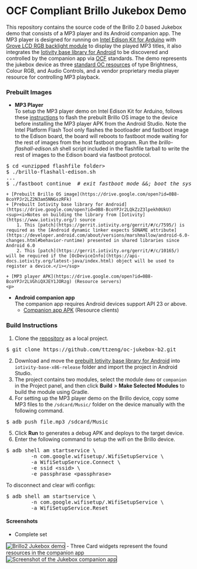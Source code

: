 OCF Compliant Brillo Jukebox Demo
=====

This repository contains the source code of the Brillo 2.0 based Jukebox demo that consists of a MP3 player and its Android companion app. The MP3 player is designed for running on [Intel Edison Kit for Arduino](https://www.arduino.cc/en/ArduinoCertified/IntelEdison) with [Grove LCD RGB backlight module](http://wiki.seeed.cc/Grove/Display/Grove_LCD_RGB_Backlight/) to display the played MP3 titles, it also integrates the [Iotivity base library for Android](https://api-docs.iotivity.org/latest-java/index.html) to be discovered and controlled by the companion app via [OCF](https://openconnectivity.org/) standards. The demo represents the jukebox device as three [standard OC resources](https://openconnectivity.org/wp-content/uploads/2016/06/OIC_1.1_Candidate_Specification.zip) of type Brightness, Colour RGB, and Audio Controls, and a vendor proprietary media player resource for controlling MP3 playback.

### Prebuilt Images
- **MP3 Player**  
  To setup the MP3 player demo on Intel Edison Kit for Arduino, follows these [instructions](https://software.intel.com/en-us/flashing-firmware-with-flash-tool-lite) to flash the prebuilt Brillo OS image to the device before installing the MP3 player APK from the Android Studio. Note the Intel Platform Flash Tool only flashes the bootloader and fastboot image to the Edison board, the board will reboots to fastboot mode waiting for the rest of images from the host fastboot program. Run the <i>brillo-flashall-edison.sh</i> shell script included in the flashfile tarball to write the rest of images to the Edison board via fastboot protocol.
<pre>$ cd &lt;unzipped flashfile folder&gt;
$ ./brillo-flashall-edison.sh
...
$ ./fastboot continue  <i># exit fastboot mode &&; boot the system image</i>
</pre>
    + [Prebuilt Brillo OS image](https://drive.google.com/open?id=0B8-BcoYPJr2LZ2N3am5NNGszRFk)
    + [Prebuilt Iotivity base library for Android](https://drive.google.com/open?id=0B8-BcoYPJr2LQkZzZ3lpekh0UkU)  
    <sup><i>Notes on building the library from [Iotivity](https://www.iotivity.org/) source  
        1. This [patch](https://gerrit.iotivity.org/gerrit/#/c/7595/) is required as the [Android dynamic linker expects SONAME attribute](https://developer.android.com/about/versions/marshmallow/android-6.0-changes.html#behavior-runtime) presented in shared libraries since Android 6.0  
        2. This [patch](https://gerrit.iotivity.org/gerrit/#/c/10165/) will be required if the [OcDeviceInfo](https://api-docs.iotivity.org/latest-java/index.html) object will be used to register a device.</i></sup>

    + [MP3 player APK](https://drive.google.com/open?id=0B8-BcoYPJr2LVGhiQXJEY1JORzg) (Resource servers)
    <p>
- **Android companion app**  
    The companion app requires Android devices support API 23 or above.
    + [Companion app APK](https://drive.google.com/open?id=0B8-BcoYPJr2LSTdpYllRQnpyRkk) (Resource clients)

### Build Instructions
1. Clone the [repository](https://github.com/ttzeng/oc-jukebox-b2) as a local project.
<pre>$ git clone https://github.com/ttzeng/oc-jukebox-b2.git
</pre>
2. Download and move the [prebuilt Iotivity base library for Android](https://drive.google.com/open?id=0B8-BcoYPJr2LQkZzZ3lpekh0UkU) into <code>iotivity-base-x86-release</code> folder and import the project in Android Studio.
3. The project contains two modules, select the module <code>demo</code> or <code>companion</code> in the Project panel, and then click <b>Build</b> > <b>Make Selected Modules</b> to build the module using Gradle.
4. For setting up the MP3 player demo on the Brillo device, copy some MP3 files to the <code>/sdcard/Music/</code> folder on the device manually with the following command.
<pre>$ adb push file.mp3 /sdcard/Music
</pre>
5. Click <b>Run</b> to generates a debug APK and deploys to the target device.
6. Enter the following command to setup the wifi on the Brillo device.
<pre>$ adb shell am startservice \
        -n com.google.wifisetup/.WifiSetupService \
        -a WifiSetupService.Connect \
        -e ssid &lt;ssid&gt; \
        -e passphrase &lt;passphrase&gt;
</pre>To disconnect and clear wifi configs:
<pre>$ adb shell am startservice \
        -n com.google.wifisetup/.WifiSetupService \
        -a WifiSetupService.Reset
</pre>

#### Screenshots
- Complete set  
<img src="http://ttzeng.github.io/doc/assets/OC-Jukebox-Brillo2.jpg" border="1" alt="Brillo2 Jukebox demo" />
- Three Card widgets represent the found resources in the companion app  
<img src="http://ttzeng.github.io/doc/assets/OC-Jukebox-Brillo2.png" border="1" alt="Screenshot of the Jukebox companion app" />
